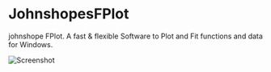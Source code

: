 # JohnshopesFPlot
johnshope FPlot. A fast &amp; flexible Software to Plot and Fit functions and data for Windows.

![Screenshot](https://github.com/simonegli8/JohnshopesFPlot/blob/master/Setup/screenshot.jpg)
